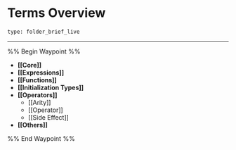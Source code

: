 # Terms Overview
 
```ccard
type: folder_brief_live
```
 
---

%% Begin Waypoint %%
- **[[Core]]**
- **[[Expressions]]**
- **[[Functions]]**
- **[[Initialization Types]]**
- **[[Operators]]**
	- [[Arity]]
	- [[Operator]]
	- [[Side Effect]]
- **[[Others]]**

%% End Waypoint %%